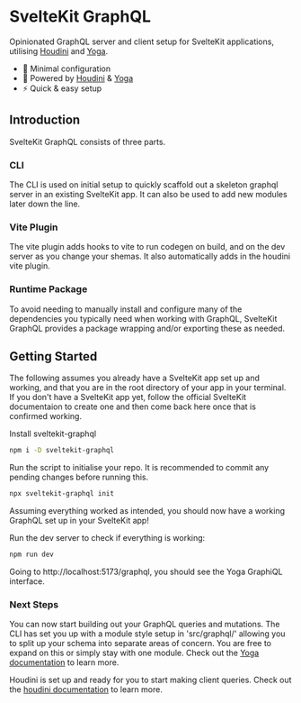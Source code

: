 # SvelteKit GraphQL

Opinionated GraphQL server and client setup for SvelteKit applications, utilising [Houdini](https://houdinigraphql.com) and [Yoga](https://the-guild.dev/graphql/yoga-server).

-   🔧 Minimal configuration
-   🎩 Powered by [Houdini](https://houdinigraphql.com) & [Yoga](https://the-guild.dev/graphql/yoga-server)
-   ⚡ Quick & easy setup

## Introduction

SvelteKit GraphQL consists of three parts.

### CLI

The CLI is used on initial setup to quickly scaffold out a skeleton graphql server in an existing
SvelteKit app. It can also be used to add new modules later down the line.

### Vite Plugin

The vite plugin adds hooks to vite to run codegen on build, and on the dev server as you change your
shemas. It also automatically adds in the houdini vite plugin.

### Runtime Package

To avoid needing to manually install and configure many of the dependencies you typically need when
working with GraphQL, SvelteKit GraphQL provides a package wrapping and/or exporting these as
needed.

## Getting Started

The following assumes you already have a SvelteKit app set up and working, and that you are in the
root directory of your app in your terminal. If you don't have a SvelteKit app yet, follow the
official SvelteKit documentaion to create one and then come back here once that is confirmed
working.

Install sveltekit-graphql

```bash
npm i -D sveltekit-graphql
```

Run the script to initialise your repo. It is recommended to commit any pending changes
before running this.

```bash
npx sveltekit-graphql init
```

Assuming everything worked as intended, you should now have a working GraphQL set up in your
SvelteKit app!

Run the dev server to check if everything is working:

```bash
npm run dev
```

Going to http://localhost:5173/graphql, you should see the Yoga GraphiQL interface.

### Next Steps

You can now start building out your GraphQL queries and mutations. The CLI has set you up with a
module style setup in 'src/graphql/' allowing you to split up your schema into separate areas of
concern. You are free to expand on this or simply stay with one module. Check out the
[Yoga documentation](https://the-guild.dev/graphql/yoga-server) to learn more.

Houdini is set up and ready for you to start making client queries. Check out the [houdini
documentation](https://houdinigraphql.com/intro) to learn more.
